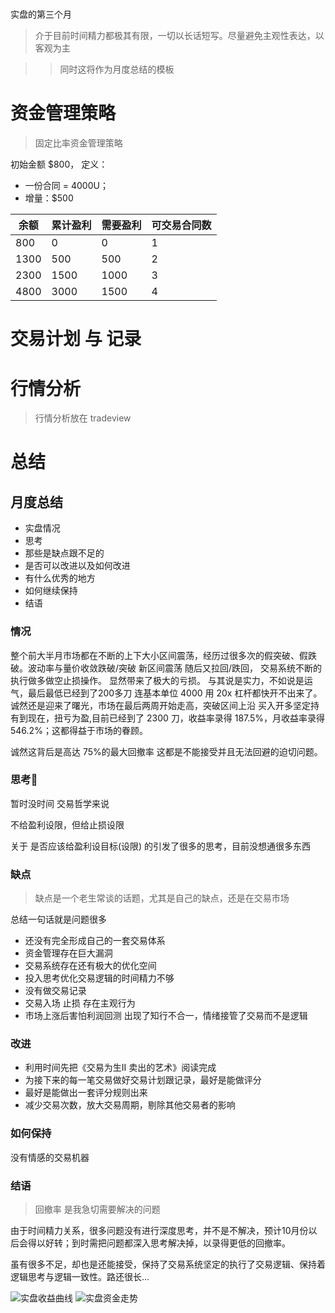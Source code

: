 #

实盘的第三个月

> 介于目前时间精力都极其有限，一切以长话短写。尽量避免主观性表达，以客观为主

>> 同时这将作为月度总结的模板

# 资金管理策略

> 固定比率资金管理策略

初始金额 $800，
定义：
* 一份合同 = 4000U；
* 增量：$500

余额|累计盈利|需要盈利|可交易合同数
----|----|----|----|
800|0|0|1
1300|500|500|2
2300|1500|1000|3
4800|3000|1500|4

# 交易计划 与 记录


# 行情分析

> 行情分析放在 tradeview 

# 总结

## 月度总结

* 实盘情况
* 思考
* 那些是缺点跟不足的
* 是否可以改进以及如何改进
* 有什么优秀的地方
* 如何继续保持
* 结语

### 情况


整个前大半月市场都在不断的上下大小区间震荡，经历过很多次的假突破、假跌破。波动率与量价收敛跌破/突破 新区间震荡 随后又拉回/跌回， 交易系统不断的执行做多做空止损操作。 显然带来了极大的亏损。 与其说是实力，不如说是运气，最后最低已经到了200多刀 连基本单位 4000 用 20x 杠杆都快开不出来了。诚然还是迎来了曙光，市场在最后两周开始走高，突破区间上沿 买入开多坚定持有到现在，扭亏为盈,目前已经到了 2300 刀，收益率录得 187.5%，月收益率录得546.2%；这都得益于市场的眷顾。

诚然这背后是高达 75%的最大回撤率 这都是不能接受并且无法回避的迫切问题。

### 思考🤔

暂时没时间
交易哲学来说

不给盈利设限，但给止损设限

关于 是否应该给盈利设目标(设限) 的引发了很多的思考，目前没想通很多东西

### 缺点

> 缺点是一个老生常谈的话题，尤其是自己的缺点，还是在交易市场

总结一句话就是问题很多

- 还没有完全形成自己的一套交易体系
- 资金管理存在巨大漏洞
- 交易系统存在还有极大的优化空间
- 投入思考优化交易逻辑的时间精力不够
- 没有做交易记录
- 交易入场 止损 存在主观行为
- 市场上涨后害怕利润回测 出现了知行不合一，情绪接管了交易而不是逻辑

### 改进

- 利用时间先把《交易为生II 卖出的艺术》阅读完成
- 为接下来的每一笔交易做好交易计划跟记录，最好是能做评分
- 最好是能做出一套评分规则出来
- 减少交易次数，放大交易周期，剔除其他交易者的影响

### 如何保持

没有情感的交易机器

### 结语

> 回撤率 是我急切需要解决的问题

由于时间精力关系，很多问题没有进行深度思考，并不是不解决，预计10月份以后会得以好转；到时需把问题都深入思考解决掉，以录得更低的回撤率。

虽有很多不足，却也是还能接受，保持了交易系统坚定的执行了交易逻辑、保持着逻辑思考与逻辑一致性。路还很长...

![实盘收益曲线](./resources/7_31_record_firm-offer.png)
![实盘资金走势](./resources/7_31_record_firm-offer_funds.png)
